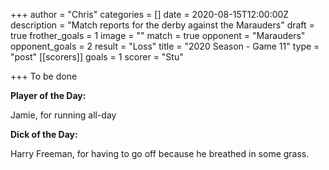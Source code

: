 +++
author = "Chris"
categories = []
date = 2020-08-15T12:00:00Z
description = "Match reports for the derby against the Marauders"
draft = true
frother_goals = 1
image = ""
match = true
opponent = "Marauders"
opponent_goals = 2
result = "Loss"
title = "2020 Season - Game 11"
type = "post"
[[scorers]]
goals = 1
scorer = "Stu"

+++
To be done

**Player of the Day:**

Jamie, for running all-day

**Dick of the Day:**

Harry Freeman, for having to go off because he breathed in some grass.